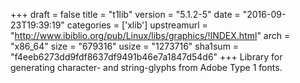 +++
draft = false
title = "t1lib"
version = "5.1.2-5"
date = "2016-09-23T19:39:19"
categories = ['xlib']
upstreamurl = "http://www.ibiblio.org/pub/Linux/libs/graphics/!INDEX.html"
arch = "x86_64"
size = "679316"
usize = "1273716"
sha1sum = "f4eeb6273dd9fdf8637df9491b46e7a1847d54d6"
+++
Library for generating character- and string-glyphs from Adobe Type 1 fonts.